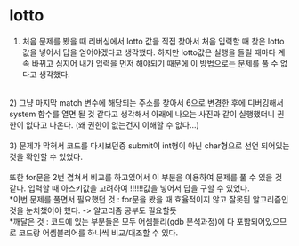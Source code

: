 # lotto

1) 처음 문제를 봤을 때 리버싱에서 lotto 값을 직접 찾아서 처음 입력할 때 찾은 lotto값을 넣어서 답을 얻어야겠다고 생각했다. 하지만 lotto값은 실행을 돌릴 때마다 계속 바뀌고 심지어
내가 입력을 먼저 해야되기 때문에 이 방법으로는 문제를 풀 수 없다고 생각했다.<br>
<br>
2) 그냥 마지막 match 변수에 해당되는 주소를 찾아서 6으로 변경한 후에 디버깅해서 system 함수를 열면 될 것 같다고 생각해서 아래에 나오는 사진과 같이 실행했더니 권한이 없다고 나온다. (왜 권한이 없는건지 이해할 수 없다...)<br>
<br>
3) 문제가 막혀서 코드를 다시보던중 submit이 int형이 아닌 char형으로 선언 되어있는 것을 확인할 수 있었다.<br>
<br>
또한 for문을 2번 겹쳐서 비교를 하고있어서 이 부분을 이용하여 문제를 풀 수 있을 것 같다. 입력할 때 아스키값을 고려하여 !!!!!!값을 넣어서 답을 구할 수 있었다.<br>
*이번 문제를 풀면서 필요했던 것 : for문을 봤을 때 효율적이지 않고 잘못된 알고리즘인 것을 눈치챘어야 했다. -> 알고리즘 공부도 필요할듯<br>
*깨달은 것 : 코드에 있는 부분들은 모두 어셈블리(gdb 분석과정)에 다 포함되어있으므로 코드랑 어셈블리어를 하나씩 비교/대조할 수 있다.<br>
